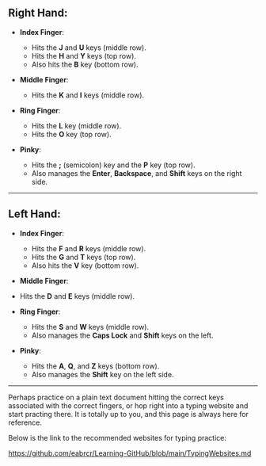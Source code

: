 ## Right Hand:

- **Index Finger**:
  - Hits the **J** and **U** keys (middle row).
  - Hits the **H** and **Y** keys (top row).
  - Also hits the **B** key (bottom row).

- **Middle Finger**:
  - Hits the **K** and **I** keys (middle row).

- **Ring Finger**:
  - Hits the **L** key (middle row).
  - Hits the **O** key (top row).

- **Pinky**:
  - Hits the **;** (semicolon) key and the **P** key (top row).
  - Also manages the **Enter**, **Backspace**, and **Shift** keys on the right side.

---


## Left Hand:

- **Index Finger**:
  - Hits the **F** and **R** keys (middle row).
  - Hits the **G** and **T** keys (top row).
  - Also hits the **V** key (bottom row).

 - **Middle Finger**:
  - Hits the **D** and **E** keys (middle row).

- **Ring Finger**:
  - Hits the **S** and **W** keys (middle row).
  - Also manages the **Caps Lock** and **Shift** keys on the left.
 
- **Pinky**:
  - Hits the **A**, **Q**, and **Z** keys (bottom row).
  - Also manages the **Shift** key on the left side.
 
---
Perhaps practice on a plain text document hitting the correct keys associated with the correct fingers, or hop right into a typing website and start practing there. It is totally up to you, and this page is always here for reference.

Below is the link to the recommended websites for typing practice:

https://github.com/eabrcr/Learning-GitHub/blob/main/TypingWebsites.md







